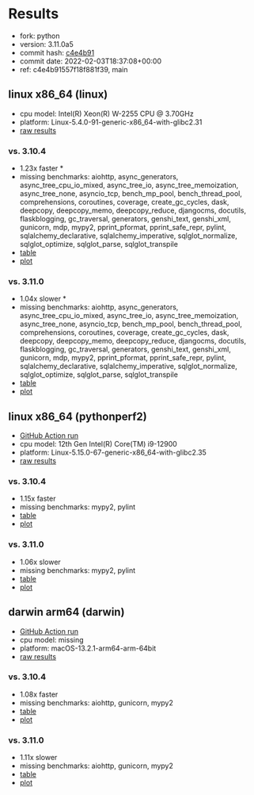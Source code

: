 # Results

- fork: python
- version: 3.11.0a5
- commit hash: [c4e4b91](https://github.com/python/cpython/commit/c4e4b91)
- commit date: 2022-02-03T18:37:08+00:00
- ref: c4e4b91557f18f881f39, main

## linux x86_64 (linux)

- cpu model: Intel(R) Xeon(R) W-2255 CPU @ 3.70GHz
- platform: Linux-5.4.0-91-generic-x86_64-with-glibc2.31
- [raw results](bm-20220203-linux-x86_64-python-main-3.11.0a5-c4e4b91.json)

### vs. 3.10.4

- 1.23x faster \*
- missing benchmarks: aiohttp, async_generators, async_tree_cpu_io_mixed, async_tree_io, async_tree_memoization, async_tree_none, asyncio_tcp, bench_mp_pool, bench_thread_pool, comprehensions, coroutines, coverage, create_gc_cycles, dask, deepcopy, deepcopy_memo, deepcopy_reduce, djangocms, docutils, flaskblogging, gc_traversal, generators, genshi_text, genshi_xml, gunicorn, mdp, mypy2, pprint_pformat, pprint_safe_repr, pylint, sqlalchemy_declarative, sqlalchemy_imperative, sqlglot_normalize, sqlglot_optimize, sqlglot_parse, sqlglot_transpile
- [table](bm-20220203-linux-x86_64-python-main-3.11.0a5-c4e4b91-vs-3.10.4.md)
- [plot](bm-20220203-linux-x86_64-python-main-3.11.0a5-c4e4b91-vs-3.10.4.png)

### vs. 3.11.0

- 1.04x slower \*
- missing benchmarks: aiohttp, async_generators, async_tree_cpu_io_mixed, async_tree_io, async_tree_memoization, async_tree_none, asyncio_tcp, bench_mp_pool, bench_thread_pool, comprehensions, coroutines, coverage, create_gc_cycles, dask, deepcopy, deepcopy_memo, deepcopy_reduce, djangocms, docutils, flaskblogging, gc_traversal, generators, genshi_text, genshi_xml, gunicorn, mdp, mypy2, pprint_pformat, pprint_safe_repr, pylint, sqlalchemy_declarative, sqlalchemy_imperative, sqlglot_normalize, sqlglot_optimize, sqlglot_parse, sqlglot_transpile
- [table](bm-20220203-linux-x86_64-python-main-3.11.0a5-c4e4b91-vs-3.11.0.md)
- [plot](bm-20220203-linux-x86_64-python-main-3.11.0a5-c4e4b91-vs-3.11.0.png)

## linux x86_64 (pythonperf2)

- [GitHub Action run](https://github.com/faster-cpython/benchmarking/actions/runs/4513535495)
- cpu model: 12th Gen Intel(R) Core(TM) i9-12900
- platform: Linux-5.15.0-67-generic-x86_64-with-glibc2.35
- [raw results](bm-20220203-pythonperf2-x86_64-python-c4e4b91557f18f881f39-3.11.0a5-c4e4b91.json)

### vs. 3.10.4

- 1.15x faster
- missing benchmarks: mypy2, pylint
- [table](bm-20220203-pythonperf2-x86_64-python-c4e4b91557f18f881f39-3.11.0a5-c4e4b91-vs-3.10.4.md)
- [plot](bm-20220203-pythonperf2-x86_64-python-c4e4b91557f18f881f39-3.11.0a5-c4e4b91-vs-3.10.4.png)

### vs. 3.11.0

- 1.06x slower
- missing benchmarks: mypy2, pylint
- [table](bm-20220203-pythonperf2-x86_64-python-c4e4b91557f18f881f39-3.11.0a5-c4e4b91-vs-3.11.0.md)
- [plot](bm-20220203-pythonperf2-x86_64-python-c4e4b91557f18f881f39-3.11.0a5-c4e4b91-vs-3.11.0.png)

## darwin arm64 (darwin)

- [GitHub Action run](https://github.com/faster-cpython/benchmarking/actions/runs/4494503386)
- cpu model: missing
- platform: macOS-13.2.1-arm64-arm-64bit
- [raw results](bm-20220203-darwin-arm64-python-c4e4b91557f18f881f39-3.11.0a5-c4e4b91.json)

### vs. 3.10.4

- 1.08x faster
- missing benchmarks: aiohttp, gunicorn, mypy2
- [table](bm-20220203-darwin-arm64-python-c4e4b91557f18f881f39-3.11.0a5-c4e4b91-vs-3.10.4.md)
- [plot](bm-20220203-darwin-arm64-python-c4e4b91557f18f881f39-3.11.0a5-c4e4b91-vs-3.10.4.png)

### vs. 3.11.0

- 1.11x slower
- missing benchmarks: aiohttp, gunicorn, mypy2
- [table](bm-20220203-darwin-arm64-python-c4e4b91557f18f881f39-3.11.0a5-c4e4b91-vs-3.11.0.md)
- [plot](bm-20220203-darwin-arm64-python-c4e4b91557f18f881f39-3.11.0a5-c4e4b91-vs-3.11.0.png)

